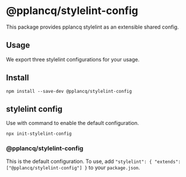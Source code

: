 # @pplancq/stylelint-config

This package provides pplancq stylelint as an extensible shared config.

## Usage

We export three stylelint configurations for your usage.

## Install

```shell
npm install --save-dev @pplancq/stylelint-config
```

## stylelint config

Use with command to enable the default configuration.

```shell
npx init-stylelint-config
```

### @pplancq/stylelint-config

This is the default configuration. To use, add `"stylelint": { "extends": ["@pplancq/stylelint-config"] }` to your `package.json`.
